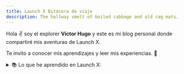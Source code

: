 ```yaml
---
title: Launch X Bitácora de viaje
description: The hallway smelt of boiled cabbage and old rag mats.
---
```


Hola ✌️  soy el explorer **Víctor Hugo** y este es mi blog personal donde compartiré mis aventuras de Launch X.

Te invito a conocer mis aprendizajes y leer mis experiencias. 🚀

<details>
<summary> 📚 Lo que he aprendido en Launch X: </summary>
  
  - Git y GitHub
  - Prework de Herramientas de Desarrollo Web en Windows 10
  - Estandar y Frameworks React y Angular para Front-End
  - Aplicación de mis conocimientos de Front-End
  - Aprendiendo a Diseñar una App de Backend
